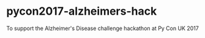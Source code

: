 # pycon2017-alzheimers-hack
To support the Alzheimer's Disease challenge hackathon at Py Con UK 2017 
